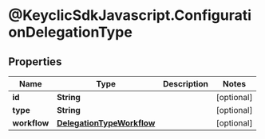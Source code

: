 # @KeyclicSdkJavascript.ConfigurationDelegationType

## Properties
Name | Type | Description | Notes
------------ | ------------- | ------------- | -------------
**id** | **String** |  | [optional] 
**type** | **String** |  | [optional] 
**workflow** | [**DelegationTypeWorkflow**](DelegationTypeWorkflow.md) |  | [optional] 


